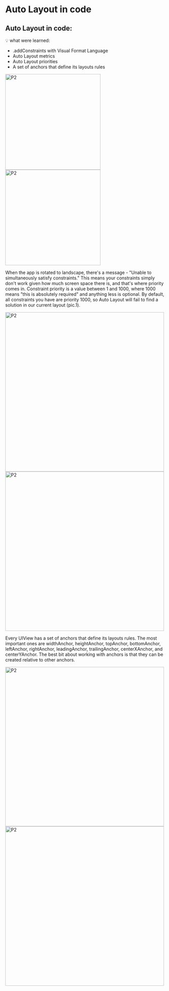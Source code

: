 # Auto Layout in code

## Auto Layout in code: 

💡 what were learned:
- .addConstraints with Visual Format Language
- Auto Layout metrics 
- Auto Layout priorities
- A set of anchors that define its layouts rules


<img width="300" alt="P2" src="https://sun9-4.userapi.com/impg/Cu4T-MnDMRqHyfO-9WchFzniJLPIyiqo_WDC0Q/Uzs16opHh8Q.jpg?size=640x1320&quality=96&sign=c940f5ad48e47a4f5140e834724b4e4b&type=album"> <img width="300" alt="P2" src="https://sun9-43.userapi.com/impg/c7-sV0vfhi9wI53pvXIK8CWZYklDe8VmvRah3g/StVh8w84PzA.jpg?size=640x1320&quality=96&sign=d94257a0d5a40931ceeed6c1ff7d2c91&type=album"> 

When the app is rotated to landscape, there's a message - "Unable to simultaneously satisfy constraints." This means your constraints simply don't work given how much screen space there is, and that's where priority comes in. Constraint priority is a value between 1 and 1000, where 1000 means "this is absolutely required" and anything less is optional. By default, all constraints you have are priority 1000, so Auto Layout will fail to find a solution in our current layout (pic.1). 

<img width="500" alt="P2" src="https://sun9-28.userapi.com/impg/ZyqgdF2jxq7RP0esrRFV71JPX_NwuzmQNoyKMQ/LKenAOY-mM4.jpg?size=1190x720&quality=96&sign=3d85e67bfda72a97c3477194b1cce723&type=album"> <img width="500" alt="P2" src="https://sun9-46.userapi.com/impg/jvd99fkhj7QPHq-LJVYqumLfXJR1VO1Sp09jBg/SktJzrXgEio.jpg?size=1190x718&quality=96&sign=d8a8b0993a6e9b37e726cd441e9e9f78&type=album">

Every UIView has a set of anchors that define its layouts rules. The most important ones are widthAnchor, heightAnchor, topAnchor, bottomAnchor, leftAnchor, rightAnchor, leadingAnchor, trailingAnchor, centerXAnchor, and centerYAnchor.
The best bit about working with anchors is that they can be created relative to other anchors.

<img width="500" alt="P2" src="https://sun9-16.userapi.com/impg/ei-I3G3LqeHlYhb4KFF3bpUu7AVYb4Mio0_5MA/vstQnP3kd7Q.jpg?size=640x1340&quality=96&sign=78ddf6caa6acef006c4585c86f561eec&type=album"> <img width="500" alt="P2" src="https://sun9-28.userapi.com/impg/3aEXff3A6g-eOOBdZsBF_6rEqs4AWt8g7ulY4Q/FLtQx-w-Nag.jpg?size=640x1340&quality=96&sign=f817b5f4e72a8e1f445154e181bc1ebc&type=album">
